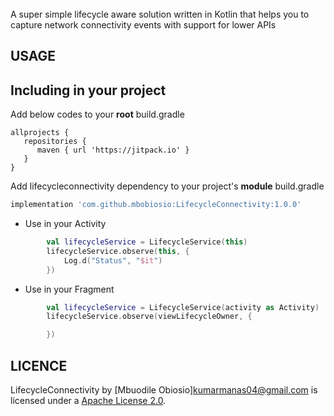 <br>
A super simple lifecycle aware solution written in Kotlin that helps you to capture network connectivity events with support for lower APIs

USAGE
-----

## Including in your project
Add below codes to your <b>root</b> build.gradle
```
allprojects {
   repositories {
      maven { url 'https://jitpack.io' }
   }
}
```

Add lifecycleconnectivity dependency to your project's <b>module</b> build.gradle

```groovy
implementation 'com.github.mbobiosio:LifecycleConnectivity:1.0.0'
```

-   Use in your Activity

```kotlin
        val lifecycleService = LifecycleService(this)
        lifecycleService.observe(this, {
            Log.d("Status", "$it")
        })
```

-   Use in your Fragment

```kotlin
        val lifecycleService = LifecycleService(activity as Activity)
        lifecycleService.observe(viewLifecycleOwner, {

        })
```

LICENCE
-----

LifecycleConnectivity by [Mbuodile Obiosio]<kumarmanas04@gmail.com> is licensed under a [Apache License 2.0](http://www.apache.org/licenses/LICENSE-2.0).